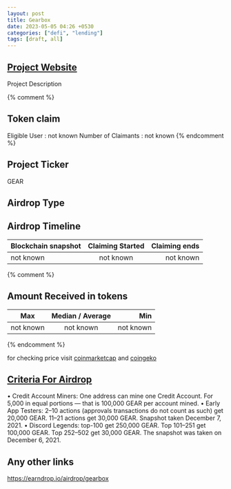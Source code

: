 ```yaml
---
layout: post
title: Gearbox
date: 2023-05-05 04:26 +0530
categories: ["defi", "lending"]
tags: [draft, all]
---
```


## [Project Website](https://gearbox.fi/)

Project Description

{% comment %}

## Token claim

Eligible User : not known
Number of Claimants : not known
{% endcomment %}

## Project Ticker

GEAR

## Airdrop Type

## Airdrop Timeline

| Blockchain snapshot | Claiming Started | Claiming ends |
| ------------------- | :--------------: | ------------: |
| not known           |    not known     |     not known |

{% comment %}

## Amount Received in tokens

| Max       | Median / Average |       Min |
| --------- | :--------------: | --------: |
| not known |    not known     | not known |

{% endcomment %}

for checking price visit [coinmarketcap](https://coinmarketcap.com/currencies/) and [coingeko](https://www.coingecko.com/en/coins/)

## [Criteria For Airdrop](https://medium.com/gearbox-protocol/gear-token-not-yet-live-and-governance-reverse-voting-escrow-75f367985397)

• Credit Account Miners: One address can mine one Credit Account. For 5,000 in equal portions — that is 100,000 GEAR per account mined.
• Early App Testers: 2–10 actions (approvals transactions do not count as such) get 20,000 GEAR. 11–21 actions get 30,000 GEAR. Snapshot taken December 7, 2021.
• Discord Legends: top-100 get 250,000 GEAR. Top 101–251 get 100,000 GEAR. Top 252–502 get 30,000 GEAR. The snapshot was taken on December 6, 2021.

## Any other links

<https://earndrop.io/airdrop/gearbox>
